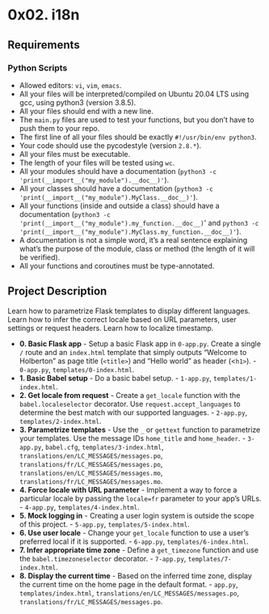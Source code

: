 # 0x02. i18n

##  Requirements

### Python Scripts
*   Allowed editors: `vi`, `vim`, `emacs`.
*   All your files will be interpreted/compiled on Ubuntu 20.04 LTS using gcc, using python3 (version 3.8.5).
*   All your files should end with a new line.
*   The `main.py` files are used to test your functions, but you don’t have to push them to your repo.
*   The first line of all your files should be exactly `#!/usr/bin/env python3`.
*   Your code should use the pycodestyle (version `2.8.*`).
*   All your files must be executable.
*   The length of your files will be tested using `wc`.
*   All your modules should have a documentation (`python3 -c 'print(__import__("my_module").__doc__)'`).
*   All your classes should have a documentation (`python3 -c 'print(__import__("my_module").MyClass.__doc__)'`).
*   All your functions (inside and outside a class) should have a documentation (`python3 -c 'print(__import__("my_module").my_function.__doc__)`' and `python3 -c 'print(__import__("my_module").MyClass.my_function.__doc__)'`).
*   A documentation is not a simple word, it’s a real sentence explaining what’s the purpose of the module, class or method (the length of it will be verified).
*   All your functions and coroutines must be type-annotated.


## Project Description
Learn how to parametrize Flask templates to display different languages.
Learn how to infer the correct locale based on URL parameters, user settings or request headers.
Learn how to localize timestamp.


* **0. Basic Flask app** - Setup a basic Flask app in `0-app.py`. Create a single `/` route and an `index.html` template that simply outputs “Welcome to Holberton” as page title (`<title>`) and “Hello world” as header (<`h1>`). - `0-app.py`, `templates/0-index.html`.
* **1. Basic Babel setup** - Do a basic babel setup. - `1-app.py`, `templates/1-index.html`.
* **2. Get locale from request** - Create a `get_locale` function with the `babel.localeselector` decorator. Use `request.accept_languages` to determine the best match with our supported languages. - `2-app.py`, `templates/2-index.html`.
* **3. Parametrize templates** - Use the `_` or `gettext` function to parametrize your templates. Use the message IDs `home_title` and `home_header`. - `3-app.py`, `babel.cfg`, `templates/3-index.html`, `translations/en/LC_MESSAGES/messages.po`, `translations/fr/LC_MESSAGES/messages.po`, `translations/en/LC_MESSAGES/messages.mo`, `translations/fr/LC_MESSAGES/messages.mo`.
* **4. Force locale with URL parameter** - Implement a way to force a particular locale by passing the `locale=fr` parameter to your app’s URLs. - `4-app.py`, `templates/4-index.html`.
* **5. Mock logging in** - Creating a user login system is outside the scope of this project. - `5-app.py`, `templates/5-index.html`.
* **6. Use user locale** - Change your `get_locale` function to use a user’s preferred local if it is supported. - `6-app.py`, `templates/6-index.html`.
* **7. Infer appropriate time zone** - Define a `get_timezone` function and use the `babel.timezoneselector` decorator. - `7-app.py`, `templates/7-index.html`.
* **8. Display the current time** - Based on the inferred time zone, display the current time on the home page in the default format. - `app.py`, `templates/index.html`, `translations/en/LC_MESSAGES/messages.po`, `translations/fr/LC_MESSAGES/messages.po`.